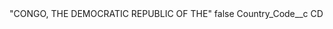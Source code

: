 <?xml version="1.0" encoding="UTF-8"?>
<CustomMetadata xmlns="http://soap.sforce.com/2006/04/metadata" xmlns:xsi="http://www.w3.org/2001/XMLSchema-instance" xmlns:xsd="http://www.w3.org/2001/XMLSchema">
    <label>&quot;CONGO, THE DEMOCRATIC REPUBLIC OF THE&quot;</label>
    <protected>false</protected>
    <values>
        <field>Country_Code__c</field>
        <value xsi:type="xsd:string">CD</value>
    </values>
</CustomMetadata>
